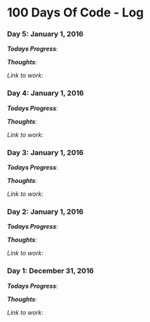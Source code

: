 # 100 Days Of Code - Log
### Day 5: January 1, 2016
***Todays Progress***:

***Thoughts***:

*Link to work*:
### Day 4: January 1, 2016
***Todays Progress***:

***Thoughts***:

*Link to work*:
### Day 3: January 1, 2016
***Todays Progress***:

***Thoughts***:

*Link to work*:

### Day 2: January 1, 2016
***Todays Progress***:

***Thoughts***:

*Link to work*:
### Day 1: December 31, 2016
***Todays Progress***:

***Thoughts***:

*Link to work*:

